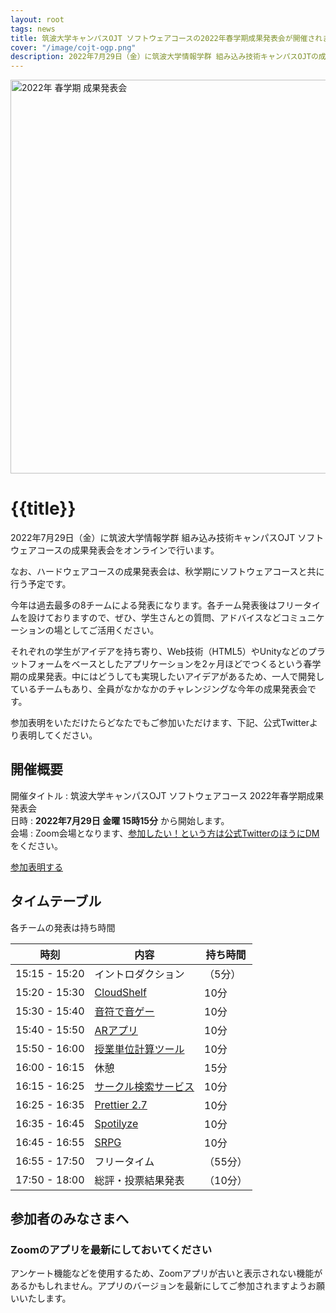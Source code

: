 ```yaml
---
layout: root
tags: news
title: 筑波大学キャンパスOJT ソフトウェアコースの2022年春学期成果発表会が開催されます
cover: "/image/cojt-ogp.png"
description: 2022年7月29日（金）に筑波大学情報学群 組み込み技術キャンパスOJTの成果発表会をオンラインで行います。参加無料でZoomで行います。
---
```


<img class="mt-0" src="/image/result-ogp-2022s.png" alt="2022年 春学期 成果発表会" width="1200" height="630" />

# {{title}}

2022年7月29日（金）に筑波大学情報学群 組み込み技術キャンパスOJT ソフトウェアコースの成果発表会をオンラインで行います。

なお、ハードウェアコースの成果発表会は、秋学期にソフトウェアコースと共に行う予定です。

今年は過去最多の8チームによる発表になります。各チーム発表後はフリータイムを設けておりますので、ぜひ、学生さんとの質問、アドバイスなどコミュニケーションの場としてご活用ください。

それぞれの学生がアイデアを持ち寄り、Web技術（HTML5）やUnityなどのプラットフォームをベースとしたアプリケーションを2ヶ月ほどでつくるという春学期の成果発表。中にはどうしても実現したいアイデアがあるため、一人で開発しているチームもあり、全員がなかなかのチャレンジングな今年の成果発表会です。

参加表明をいただけたらどなたでもご参加いただけます、下記、公式Twitterより表明してください。

## 開催概要

開催タイトル
: 筑波大学キャンパスOJT ソフトウェアコース 2022年春学期成果発表会  
日時
: **2022年7月29日 金曜 15時15分** から開始します。  
会場
: Zoom会場となります、[参加したい！という方は公式TwitterのほうにDM](https://twitter.com/cojt_tsukuba)をください。

<p>
<a href="https://twitter.com/cojt_tsukuba" class="jumpu-button text-2xl">参加表明する</a>
</p>

## タイムテーブル

各チームの発表は持ち時間

| 時刻          | 内容                                                 | 持ち時間 |
| ------------- | ---------------------------------------------------- | -------- |
| 15:15 - 15:20 | イントロダクション                                   | （5分）  |
| 15:20 - 15:30 | [CloudShelf](/results/bookmanager-team)              | 10分     |
| 15:30 - 15:40 | [音符で音ゲー](/results/musicgame-team)              | 10分     |
| 15:40 - 15:50 | [ARアプリ](/results/ar_team)                         | 10分     |
| 15:50 - 16:00 | [授業単位計算ツール](/results/cc)                    | 10分     |
| 16:00 - 16:15 | 休憩                                                 | 15分     |
| 16:15 - 16:25 | [サークル検索サービス](/results/circle-search-team/) | 10分     |
| 16:25 - 16:35 | [Prettier 2.7](/results/prettier-team)               | 10分     |
| 16:35 - 16:45 | [Spotilyze](/results/music_analyze)                  | 10分     |
| 16:45 - 16:55 | [SRPG](/results/srpg)                                | 10分     |
| 16:55 - 17:50 | フリータイム                                         | （55分） |
| 17:50 - 18:00 | 総評・投票結果発表                                   | （10分） |

## 参加者のみなさまへ

### Zoomのアプリを最新にしておいてください

アンケート機能などを使用するため、Zoomアプリが古いと表示されない機能があるかもしれません。アプリのバージョンを最新にしてご参加されますようお願いいたします。
